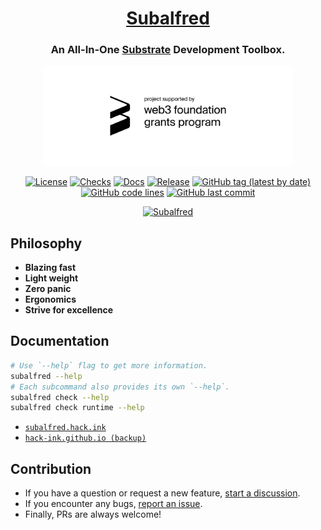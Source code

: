 <div align="center">

<!-- Logo -->
<!-- ![Subalfred]() -->

# [Subalfred](https://github.com/hack-ink/subalfred)
### An All-In-One [Substrate](https://github.com/paritytech/substrate) Development Toolbox.

<img width="400" src="https://raw.githubusercontent.com/w3f/Grants-Program/master/static/img/badge_black.svg"/>

[![License](https://img.shields.io/badge/License-GPLv3-blue.svg)](https://www.gnu.org/licenses/gpl-3.0)
[![Checks](https://github.com/hack-ink/subalfred/actions/workflows/checks.yml/badge.svg?branch=main)](https://github.com/hack-ink/subalfred/actions/workflows/checks.yml)
[![Docs](https://img.shields.io/docsrs/subalfred-core)](https://docs.rs/subalfred-core)
[![Release](https://github.com/hack-ink/subalfred/actions/workflows/release.yml/badge.svg)](https://github.com/hack-ink/subalfred/actions/workflows/release.yml)
[![GitHub tag (latest by date)](https://img.shields.io/github/v/tag/hack-ink/subalfred)](https://github.com/hack-ink/subalfred/tags)
[![GitHub code lines](https://tokei.rs/b1/github/hack-ink/subalfred)](https://github.com/hack-ink/subalfred)
[![GitHub last commit](https://img.shields.io/github/last-commit/hack-ink/subalfred?color=red&style=plastic)](https://github.com/hack-ink/subalfred)

[![Subalfred](https://repobeats.axiom.co/api/embed/acdcdaf322ac3f7e821eb71a6985b14ec57e5c44.svg "Repobeats analytics image")](https://github.com/hack-ink/subalfred/pulse)

</div>

## Philosophy
- **Blazing fast**
- **Light weight**
- **Zero panic**
- **Ergonomics**
- **Strive for excellence**

## Documentation
```sh
# Use `--help` flag to get more information.
subalfred --help
# Each subcommand also provides its own `--help`.
subalfred check --help
subalfred check runtime --help
```

- [`subalfred.hack.ink`](https://subalfred.hack.ink)
- [`hack-ink.github.io (backup)`](https://hack-ink.github.io)

## Contribution
- If you have a question or request a new feature, [start a discussion](https://github.com/hack-ink/subalfred/discussions/new).
- If you encounter any bugs, [report an issue](https://github.com/hack-ink/subalfred/issues/new).
- Finally, PRs are always welcome!
